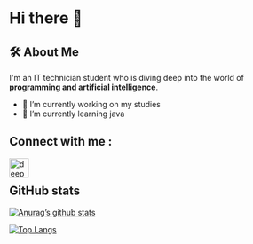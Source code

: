 # Hi there 👋

## 🛠 About Me
I'm an IT technician student who is diving deep into the world of **programming and artificial intelligence**.

- 🔭 I’m currently working on my studies
- 🌱 I’m currently learning java

## Connect with me :

<a href="https://x.com/picbillasflor3"><img align="left" src="https://about.x.com/content/dam/about-twitter/x/brand-toolkit/logo-black.png.twimg.1920.png" alt="deepa Jarout| Twitter" width="35px"/></a>

</br>

## GitHub stats

[![Anurag’s github stats](https://github-readme-stats.vercel.app/api?username=picbillasflor3)](https://github.com/picbillasflor3)

[![Top Langs](https://github-readme-stats.vercel.app/api/top-langs/?username=picbillasflor3&layout=compact)](https://github.com/picbillasflor3)
